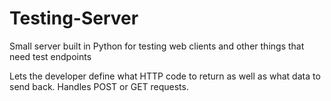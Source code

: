 # Testing-Server
Small server built in Python for testing web clients and other things that need test endpoints

Lets the developer define what HTTP code to return as well as what data to send back. Handles POST or GET requests.
